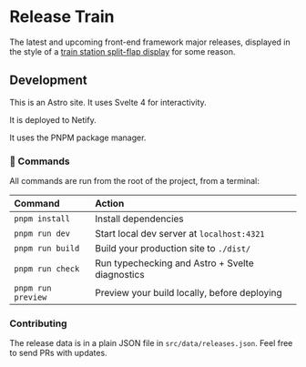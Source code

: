 # Release Train

The latest and upcoming front-end framework major releases, displayed in the style of a [train
station split-flap display](https://en.wikipedia.org/wiki/Split-flap_display) for some reason.

## Development

This is an Astro site. It uses Svelte 4 for interactivity.

It is deployed to Netify.

It uses the PNPM package manager.

### 🧞 Commands

All commands are run from the root of the project, from a terminal:

| Command            | Action                                          |
| :----------------- | :---------------------------------------------- |
| `pnpm install`     | Install dependencies                            |
| `pnpm run dev`     | Start local dev server at `localhost:4321`      |
| `pnpm run build`   | Build your production site to `./dist/`         |
| `pnpm run check`   | Run typechecking and Astro + Svelte diagnostics |
| `pnpm run preview` | Preview your build locally, before deploying    |

### Contributing

The release data is in a plain JSON file in `src/data/releases.json`. Feel free
to send PRs with updates.
